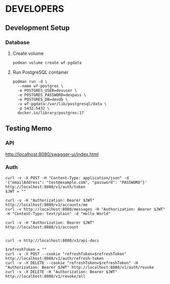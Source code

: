 # DEVELOPERS

## Development Setup

### Database

1. Create volume

    ```shell
    podman volume create wf-pgdata
    ```

2. Run PostgreSQL container

    ```shell
    podman run -d \
      --name wf-postgres \
      -e POSTGRES_USER=devuser \
      -e POSTGRES_PASSWORD=devpass \
      -e POSTGRES_DB=devdb \
      -v wf-pgdata:/var/lib/postgresql/data \
      -p 5432:5432 \
      docker.io/library/postgres:17
    ```

## Testing Memo

### API

[http://localhost:8080/swagger-ui/index.html](http://localhost:8080/swagger-ui/index.html)

### Auth

```shell
curl -v -X POST -H "Content-Type: application/json" -d '{"emailAddress": "test@example.com", "password": "PASSWORD"}' http://localhost:8080/v1/auth/token
$JWT = ""

curl -v -H "Authorization: Bearer $JWT" http://localhost:8080/v1/accounts/me
curl -v http://localhost:8080/messages -H "Authorization: Bearer $JWT" -H "Content-Type: text/plain" -d "Hello World"

curl -v -H "Authorization: Bearer $JWT" http://localhost:8080/v1/account


curl -v http://localhost:8080/v3/api-docs
```

```shell
$refreshToken = ""
curl -v -X POST --cookie "refreshToken=$refreshToken" http://localhost:8080/v1/auth/refresh-token
curl -v -X DELETE --cookie "refreshToken=$refreshToken" -H "Authorization: Bearer $JWT" http://localhost:8080/v1/auth/revoke
curl -v -X DELETE -H "Authorization: Bearer $JWT" http://localhost:8080/v1/revoke/all
```